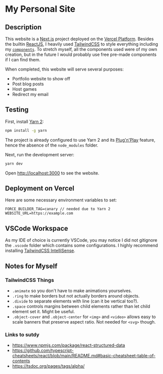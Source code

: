 # My Personal Site

## Description

This website is a [Next.js](https://nextjs.org/) project deployed on the [Vercel Platform](https://vercel.com/). Besides the builtin [ReactJS](https://reactjs.org/), I heavily used [TailwindCSS](https://tailwindcss.com/) to style everything including my [`components`](/components). To stretch myself, all the components used were of my own creation, but in the future I would probably use free pre-made components if I can find them.

When completed, this website will serve several purposes:

- Portfolio website to show off
- Post blog posts
- Host games
- Redirect my email

## Testing

First, install [Yarn 2](https://yarnpkg.com/):

```bash
npm install -g yarn
```

The project is already configured to use Yarn 2 and its [Plug'n'Play](https://yarnpkg.com/features/pnp) feature, hence the absence of the `node_modules` folder.

Next, run the development server:

```bash
yarn dev
```

Open [http://localhost:3000](http://localhost:3000) to see the website.

## Deployment on Vercel

Here are some necessary environment variables to set:

```env
FORCE_BUILDER_TAG=canary // needed due to Yarn 2
WEBSITE_URL=https://example.com
```

## VSCode Workspace

As my IDE of choice is currently VSCode, you may notice I did not gitignore the `.vscode` folder which contains some configurations. I highly recommend installing [TailwindCSS IntelliSense](https://marketplace.visualstudio.com/items?itemName=bradlc.vscode-tailwindcss).

## Notes for Myself

### TailwindCSS Things

- `.animate` so you don't have to make animations yourselves.
- `.ring` to make borders but not actually borders around objects.
- `.divide` to separate elements with line (can it be vertical too?).
- `.space` controls margins between child elements rather than let child element set it. Might be useful.
- `.object-cover` and `.object-center` for `<img>` and `<video>` allows easy to scale banners that preserve aspect ratio. Not needed for `<svg>` though.

### Links to sutdy

- <https://www.npmjs.com/package/react-structured-data>
- <https://github.com/typescript-cheatsheets/react/blob/main/README.md#basic-cheatsheet-table-of-contents>
- <https://tsdoc.org/pages/tags/alpha/>
